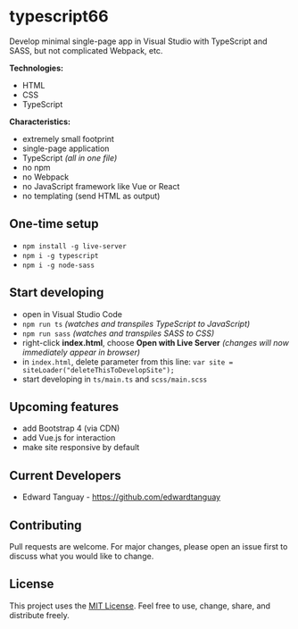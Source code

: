 # typescript66

Develop minimal single-page app in Visual Studio with TypeScript and SASS, but not complicated Webpack, etc.

**Technologies:**

- HTML
- CSS
- TypeScript

**Characteristics:**
- extremely small footprint
- single-page application
- TypeScript *(all in one file)*
- no npm
- no Webpack
- no JavaScript framework like Vue or React
- no templating (send HTML as output)

## One-time setup
- `npm install -g live-server`
- `npm i -g typescript`
- `npm i -g node-sass`

## Start developing
- open in Visual Studio Code
- `npm run ts` *(watches and transpiles TypeScript to JavaScript)*
- `npm run sass` *(watches and transpiles SASS to CSS)*
- right-click **index.html**, choose **Open with Live Server** *(changes will now immediately appear in browser)*
- in `index.html`, delete parameter from this line: `var site = siteLoader("deleteThisToDevelopSite");`
- start developing in `ts/main.ts` and `scss/main.scss` 

## Upcoming features
- add Bootstrap 4 (via CDN)
- add Vue.js for interaction
- make site responsive by default

## Current Developers

* Edward Tanguay - https://github.com/edwardtanguay

## Contributing
Pull requests are welcome. For major changes, please open an issue first to discuss what you would like to change.

## License

This project uses the [MIT License](https://choosealicense.com/licenses/mit). Feel free to use, change, share, and distribute freely.